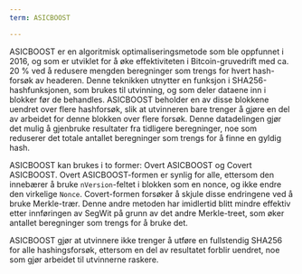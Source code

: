 ```yaml
---
term: ASICBOOST

---
```

ASICBOOST er en algoritmisk optimaliseringsmetode som ble oppfunnet i 2016, og som er utviklet for å øke effektiviteten i Bitcoin-gruvedrift med ca. 20 % ved å redusere mengden beregninger som trengs for hvert hash-forsøk av headeren. Denne teknikken utnytter en funksjon i SHA256-hashfunksjonen, som brukes til utvinning, og som deler dataene inn i blokker før de behandles. ASICBOOST beholder en av disse blokkene uendret over flere hashforsøk, slik at utvinneren bare trenger å gjøre en del av arbeidet for denne blokken over flere forsøk. Denne datadelingen gjør det mulig å gjenbruke resultater fra tidligere beregninger, noe som reduserer det totale antallet beregninger som trengs for å finne en gyldig hash.

ASICBOOST kan brukes i to former: Overt ASICBOOST og Covert ASICBOOST. Overt ASICBOOST-formen er synlig for alle, ettersom den innebærer å bruke `nVersion`-feltet i blokken som en nonce, og ikke endre den virkelige `Nonce`. Covert-formen forsøker å skjule disse endringene ved å bruke Merkle-trær. Denne andre metoden har imidlertid blitt mindre effektiv etter innføringen av SegWit på grunn av det andre Merkle-treet, som øker antallet beregninger som trengs for å bruke det.

ASICBOOST gjør at utvinnere ikke trenger å utføre en fullstendig SHA256 for alle hashingsforsøk, ettersom en del av resultatet forblir uendret, noe som gjør arbeidet til utvinnerne raskere.